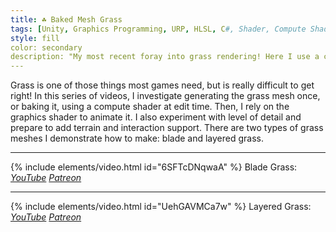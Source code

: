 ```yaml
---
title: ☘️ Baked Mesh Grass
tags: [Unity, Graphics Programming, URP, HLSL, C#, Shader, Compute Shader, Grass]
style: fill
color: secondary 
description: "My most recent foray into grass rendering! Here I use a compute shader to bake a grass mesh and animate it in a graphics shader."
---
```


Grass is one of those things most games need, but is really difficult to get right! In this series of videos, I investigate generating the grass mesh once, or baking it, using a compute shader at edit time. Then, I rely on the graphics shader to animate it. I also experiment with level of detail and prepare to add terrain and interaction support. There are two types of grass meshes I demonstrate how to make: blade and layered grass.

***

{% include elements/video.html id="6SFTcDNqwaA" %}
Blade Grass: *[YouTube](https://youtu.be/6SFTcDNqwaA) [Patreon](https://www.patreon.com/posts/files-baked-47793675)* 

***

{% include elements/video.html id="UehGAVMCa7w" %}
Layered Grass: *[YouTube](https://youtu.be/UehGAVMCa7w) [Patreon](https://www.patreon.com/posts/files-baked-48001227)* 